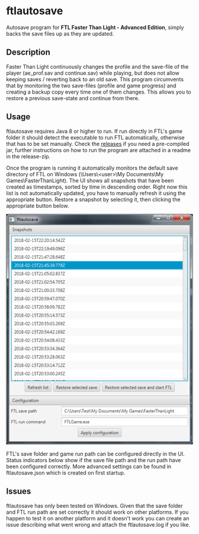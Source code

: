 # ftlautosave
Autosave program for **FTL Faster Than Light - Advanced Edition**, simply backs the save files up as they are updated.

## Description

Faster Than Light continuously changes the profile and the save-file of the player (ae_prof.sav and continue.sav) while playing, but does not allow keeping saves / reverting back to an old save. This program circumvents that by monitoring the two save-files (profile and game progress) and creating a backup copy every time one of them changes.
This allows you to restore a previous save-state and continue from there.

## Usage

ftlautosave requires Java 8 or higher to run. If run directly in FTL's game folder it should detect the executable to run FTL automatically, otherwise that has to be set manually. Check the [releases](https://github.com/synogen/ftlautosave/releases) if you need a pre-compiled jar, further instructions on how to run the program are attached in a readme in the release-zip.

Once the program is running it automatically monitors the default save directory of FTL on Windows (\Users\\<user\>\My Documents\My Games\FasterThanLight). The UI shows all snapshots that have been created as timestamps, sorted by time in descending order. Right now this list is not automatically updated, you have to manually refresh it using the appropriate button. Restore a snapshot by selecting it, then clicking the appropriate button below.

![Preview](/images/preview.png)

FTL's save folder and game run path can be configured directly in the UI. Status indicators below show if the save file path and the run path have been configured correctly.
More advanced settings can be found in ftlautosave.json which is created on first startup.

## Issues

ftlautosave has only been tested on Windows. Given that the save folder and FTL run path are set correctly it should work on other platforms. If you happen to test it on another platform and it doesn't work you can create an issue describing what went wrong and attach the ftlautosave.log if you like.